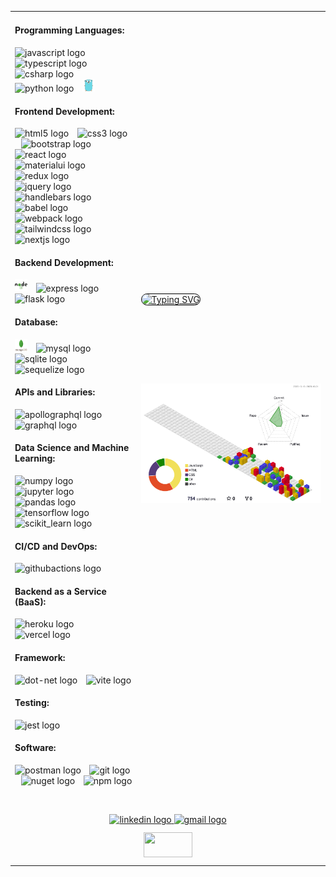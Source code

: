 <table>
  <tr>
    <td valign="top" width="40%">
      <h4 align="left">Programming Languages:</h4>
<div align="left">
  <img src="https://cdn.simpleicons.org/javascript/F7DF1E" height="20" alt="javascript logo"  />
  <img width="6" />
  <img src="https://cdn.simpleicons.org/typescript/3178C6" height="20" alt="typescript logo"  />
  <img width="6" />
  <img src="https://cdn.simpleicons.org/csharp/239120" height="20" alt="csharp logo"  />
  <img width="6" />
  <img src="https://cdn.jsdelivr.net/gh/devicons/devicon/icons/python/python-original.svg" height="20" alt="python logo"  />
  <img width="6" />
  <img src="https://raw.githubusercontent.com/devicons/devicon/master/icons/go/go-original.svg" height="20" alt="go logo"  />
</div>
      <h4 align="left">Frontend Development:</h4>
<div align="left">
  <img src="https://cdn.jsdelivr.net/gh/devicons/devicon/icons/html5/html5-original.svg" height="20" alt="html5 logo"  />
  <img width="6" />
  <img src="https://cdn.jsdelivr.net/gh/devicons/devicon/icons/css3/css3-original.svg" height="20" alt="css3 logo"  />
  <img width="6" />
  <img src="https://cdn.jsdelivr.net/gh/devicons/devicon/icons/bootstrap/bootstrap-original.svg" height="20" alt="bootstrap logo"  />
  <img width="6" />
  <img src="https://cdn.jsdelivr.net/gh/devicons/devicon/icons/react/react-original.svg" height="20" alt="react logo"  />
  <img width="6" />
  <img src="https://cdn.jsdelivr.net/gh/devicons/devicon/icons/materialui/materialui-original.svg" height="20" alt="materialui logo"  />
  <img width="6" />
  <img src="https://cdn.simpleicons.org/redux/764ABC" height="20" alt="redux logo"  />
  <img width="6" />
  <img src="https://cdn.simpleicons.org/jquery/0769AD" height="20" alt="jquery logo"  />
  <img width="6" />
  <img src="https://cdn.simpleicons.org/handlebarsdotjs/000000" height="20" alt="handlebars logo"  />
  <img width="6" />
  <img src="https://cdn.simpleicons.org/babel/F9DC3E" height="20" alt="babel logo"  />
  <img width="6" />
  <img src="https://skillicons.dev/icons?i=webpack" height="20" alt="webpack logo"  />
  <img width="6" />
  <img src="https://cdn.simpleicons.org/tailwindcss/06B6D4" height="20" alt="tailwindcss logo"  />
  <img width="6" />
  <img src="https://cdn.worldvectorlogo.com/logos/nextjs-2.svg" height="20" alt="nextjs logo"  />
</div>
      <h4 align="left">Backend Development:</h4>
<div align="left">
  <img src="https://raw.githubusercontent.com/devicons/devicon/master/icons/nodejs/nodejs-original-wordmark.svg" height="20" alt="nodejs logo"  />
  <img width="6" />
  <img src="https://img.shields.io/badge/Express-000000?logo=express&logoColor=white&style=for-the-badge" height="20" alt="express logo"  />
  <img width="6" />
  <img src="https://cdn.simpleicons.org/flask/000000" height="20" alt="flask logo"  />
</div>
      <h4 align="left">Database:</h4>
<div align="left">
  <img src="https://raw.githubusercontent.com/devicons/devicon/master/icons/mongodb/mongodb-original-wordmark.svg" height="20" alt="mongodb logo"  />
  <img width="6" />
  <img src="https://cdn.simpleicons.org/mysql/4479A1" height="20" alt="mysql logo"  />
  <img width="6" />
  <img src="https://cdn.simpleicons.org/sqlite/003B57" height="20" alt="sqlite logo"  />
  <img width="6" />
  <img src="https://cdn.simpleicons.org/sequelize/52B0E7" height="20" alt="sequelize logo"  />
</div>
      <h4 align="left">APIs and Libraries:</h4>
<div align="left">
  <img src="https://cdn.simpleicons.org/apollographql/311C87" height="20" alt="apollographql logo"  />
  <img width="6" />
  <img src="https://cdn.simpleicons.org/graphql/E10098" height="20" alt="graphql logo"  />
</div>
      <h4 align="left">Data Science and Machine Learning:</h4>
<div align="left">
   <img src="https://cdn.jsdelivr.net/gh/devicons/devicon/icons/numpy/numpy-original.svg" height="20" alt="numpy logo"  />
   <img width="6" />
     <img src="https://cdn.jsdelivr.net/gh/devicons/devicon/icons/jupyter/jupyter-original.svg" height="20" alt="jupyter logo"  />
  <img width="6" />
  <img src="https://cdn.jsdelivr.net/gh/devicons/devicon/icons/pandas/pandas-original.svg" height="20" alt="pandas logo"  />
  <img width="6" />
  <img src="https://www.vectorlogo.zone/logos/tensorflow/tensorflow-icon.svg" height="20" alt="tensorflow logo"  />
  <img width="6" />
  <img src="https://upload.wikimedia.org/wikipedia/commons/0/05/Scikit_learn_logo_small.svg" height="20" alt="scikit_learn logo"  />
</div>
      <h4 align="left">CI/CD and DevOps:</h4>
<div align="left">
  <img src="https://cdn.simpleicons.org/githubactions/2088FF" height="20" alt="githubactions logo"  />
</div>
      <h4 align="left">Backend as a Service (BaaS):</h4>
<div align="left">
  <img src="https://cdn.simpleicons.org/heroku/430098" height="20" alt="heroku logo"  />
  <img width="6" />
  <img src="https://skillicons.dev/icons?i=vercel" height="20" alt="vercel logo"  />
</div>
      <h4 align="left">Framework:</h4>
<div align="left">
  <img src="https://cdn.simpleicons.org/dotnet/512BD4" height="20" alt="dot-net logo"  />
  <img width="6" />
  <img src="https://cdn.simpleicons.org/vite/646CFF" height="20" alt="vite logo"  />
</div>
      <h4 align="left">Testing:</h4>
<div align="left">
  <img src="https://cdn.jsdelivr.net/gh/devicons/devicon/icons/jest/jest-plain.svg" height="20" alt="jest logo"  />
</div>
      <h4 align="left">Software:</h4>
<div align="left">
  <img src="https://cdn.simpleicons.org/postman/FF6C37" height="20" alt="postman logo"  />
  <img width="6" />
  <img src="https://cdn.simpleicons.org/git/F05032" height="20" alt="git logo"  />
  <img width="6" />
  <img src="https://cdn.simpleicons.org/nuget/004880" height="20" alt="nuget logo"  />
  <img width="6" />
  <img src="https://cdn.jsdelivr.net/gh/devicons/devicon/icons/npm/npm-original-wordmark.svg" height="20" alt="npm logo"  />
</div>
    </td>
    <td valign="center" width="60%">
      <a href="https://git.io/typing-svg">
  <img src="https://readme-typing-svg.demolab.com?font=M+PLUS+Code+Latin&weight=500&duration=1000&pause=2&color=070100&background=FFFFFF&center=true&vCenter=true&multiline=true&random=false&width=600&height=320&separator=%3C&lines=using+System;++%3Cnamespace+HelloWorld%3C%7B%3Cclass+Program%3C+%7B%3Cstatic+void+Main(string%5B%5D+args)%3C%7B%3CConsole.WriteLine(%22Hello+World!%22);%3CConsole.ReadLine();%3C%7D%3C%7D%3C%7D"
       alt="Typing SVG"
       style="border: 1px solid black; border-radius: 10px;" />
</a>
    <img src="https://raw.githubusercontent.com/Jackspence6/Jackspence6/main/profile-3d-contrib/profile-gitblock.svg" alt="Profile GitBlock" style="margin-top:125px" />
    </td>
  </tr>
   <tr>
    <td colspan="2" align="center" style="padding-bottom: 10px;">
           <!-- Centered Social Icons -->
      <div style="text-align: center; margin-top: 40px;">
        <a href="https://www.linkedin.com/in/jack-spence-1567b523b/" target="_blank">
           <img src="https://raw.githubusercontent.com/maurodesouza/profile-readme-generator/master/src/assets/icons/social/linkedin/default.svg" width="52" height="40" alt="linkedin logo" >
        </a>
        <a href="mailto:jackspence.dev@gmail.com">
          <img src="https://raw.githubusercontent.com/maurodesouza/profile-readme-generator/master/src/assets/icons/social/gmail/default.svg" width="52" height="40" alt="gmail logo" />
        </a>
      </div>
    </td>
  </tr>
  <tr>
    <td colspan="2" align="center" style="padding-bottom: 10px;">
      <img src="https://profile-counter.glitch.me/Jackspence6/count.svg?" style="width:40%;" height="40"/>
    </td>
  </tr>
</table>
